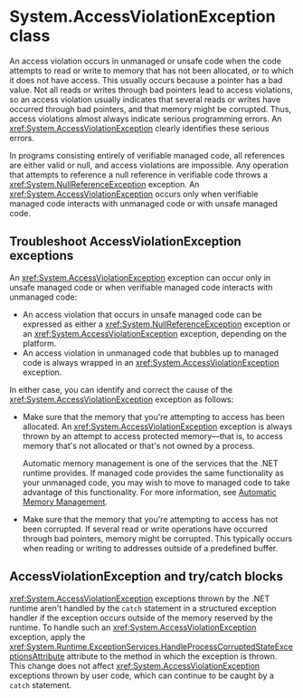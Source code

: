 # System.AccessViolationException class

An access violation occurs in unmanaged or unsafe code when the code attempts to read or write to memory that has not been allocated, or to which it does not have access. This usually occurs because a pointer has a bad value. Not all reads or writes through bad pointers lead to access violations, so an access violation usually indicates that several reads or writes have occurred through bad pointers, and that memory might be corrupted. Thus, access violations almost always indicate serious programming errors. An <xref:System.AccessViolationException> clearly identifies these serious errors.

In programs consisting entirely of verifiable managed code, all references are either valid or null, and access violations are impossible. Any operation that attempts to reference a null reference in verifiable code throws a <xref:System.NullReferenceException> exception. An <xref:System.AccessViolationException> occurs only when verifiable managed code interacts with unmanaged code or with unsafe managed code.

## Troubleshoot AccessViolationException exceptions

An <xref:System.AccessViolationException> exception can occur only in unsafe managed code or when verifiable managed code interacts with unmanaged code:

- An access violation that occurs in unsafe managed code can be expressed as either a <xref:System.NullReferenceException> exception or an <xref:System.AccessViolationException> exception, depending on the platform.
- An access violation in unmanaged code that bubbles up to managed code is always wrapped in an <xref:System.AccessViolationException> exception.

In either case, you can identify and correct the cause of the <xref:System.AccessViolationException> exception as follows:

- Make sure that the memory that you're attempting to access has been allocated. An <xref:System.AccessViolationException> exception is always thrown by an attempt to access protected memory&mdash;that is, to access memory that's not allocated or that's not owned by a process.

  Automatic memory management is one of the services that the .NET runtime provides. If managed code provides the same functionality as your unmanaged code, you may wish to move to managed code to take advantage of this functionality. For more information, see [Automatic Memory Management](/dotnet/standard/automatic-memory-management).

- Make sure that the memory that you're attempting to access has not been corrupted. If several read or write operations have occurred through bad pointers, memory might be corrupted. This typically occurs when reading or writing to addresses outside of a predefined buffer.

## AccessViolationException and try/catch blocks

<xref:System.AccessViolationException> exceptions thrown by the .NET runtime aren't handled by the `catch` statement in a structured exception handler if the exception occurs outside of the memory reserved by the runtime. To handle such an <xref:System.AccessViolationException> exception, apply the <xref:System.Runtime.ExceptionServices.HandleProcessCorruptedStateExceptionsAttribute> attribute to the method in which the exception is thrown. This change does not affect <xref:System.AccessViolationException> exceptions thrown by user code, which can continue to be caught by a `catch` statement.
